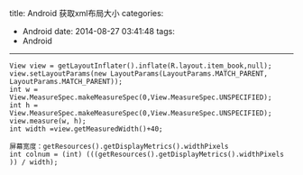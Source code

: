 title: Android  获取xml布局大小
categories:
  - Android
date: 2014-08-27 03:41:48
tags:
  - Android
---

```
View view = getLayoutInflater().inflate(R.layout.item_book,null);
view.setLayoutParams(new LayoutParams(LayoutParams.MATCH_PARENT, LayoutParams.MATCH_PARENT));
int w = View.MeasureSpec.makeMeasureSpec(0,View.MeasureSpec.UNSPECIFIED);
int h = View.MeasureSpec.makeMeasureSpec(0,View.MeasureSpec.UNSPECIFIED);
view.measure(w, h);
int width =view.getMeasuredWidth()+40;

屏幕宽度：getResources().getDisplayMetrics().widthPixels
int colnum = (int) (((getResources().getDisplayMetrics().widthPixels )) / width);
```